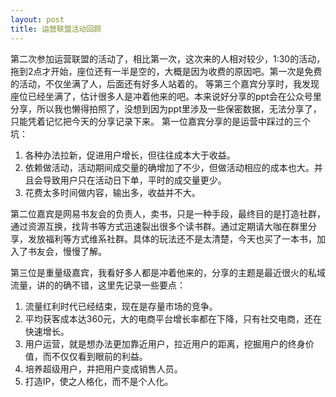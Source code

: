 ```yaml
---
layout: post
title: 运营联盟活动回顾
---
```

第二次参加运营联盟的活动了，相比第一次，这次来的人相对较少，1:30的活动，拖到2点才开始，座位还有一半是空的，大概是因为收费的原因吧。第一次是免费的活动，不仅坐满了人，后面还有好多人站着的。 等第三个嘉宾分享时，我发现座位已经坐满了，估计很多人是冲着他来的吧。本来说好分享的ppt会在公众号里分享，所以我也懒得拍照了，没想到因为ppt里涉及一些保密数据，无法分享了，只能凭着记忆把今天的分享记录下来。
第一位嘉宾分享的是运营中踩过的三个坑：
1. 各种办法拉新，促进用户增长，但往往成本大于收益。
2. 依赖做活动，活动期间成交量的确增加了不少，但做活动相应的成本也大。并且会导致用户只在活动日下单，平时的成交量更少。
3. 花费太多时间做内容，输出多，收益并不大。

第二位嘉宾是网易书友会的负责人，卖书，只是一种手段，最终目的是打造社群，通过资源互换，找背书等方式迅速裂出很多个读书群。通过定期请大咖在群里分享，发放福利等方式维系社群。具体的玩法还不是太清楚，今天也买了一本书，加入了书友会，慢慢了解。

第三位是重量级嘉宾，我看好多人都是冲着他来的，分享的主题是最近很火的私域流量，讲的的确不错，这里先记录一些要点：
1. 流量红利时代已经结束，现在是存量市场的竞争。
2. 平均获客成本达360元，大的电商平台增长率都在下降，只有社交电商，还在快速增长。
3. 用户运营，就是想办法更加靠近用户，拉近用户的距离，挖掘用户的终身价值，而不仅仅看到眼前的利益。
4. 培养超级用户，并把用户变成销售人员。
5. 打造IP，使之人格化，而不是个人化。